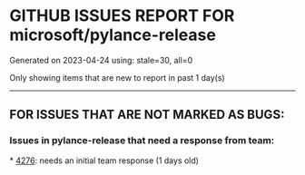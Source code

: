 
# GITHUB ISSUES REPORT FOR microsoft/pylance-release


Generated on 2023-04-24 using: stale=30, all=0


Only showing items that are new to report in past 1 day(s)


---

## FOR ISSUES THAT ARE NOT MARKED AS BUGS:


### Issues in pylance-release that need a response from team:


\* [4276](https://github.com/microsoft/pylance-release/issues/4276 "Language Server Stops working after undo used in jupyter notebook"): needs an initial team response (1 days old)

